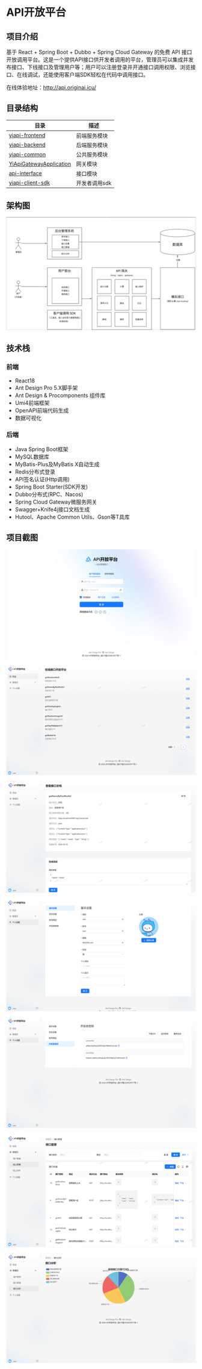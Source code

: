 # API开放平台

## 项目介绍

基于 React + Spring Boot + Dubbo + Spring Cloud Gateway 的免费 API 接口开放调用平台。这是一个提供API接口供开发者调用的平台，管理员可以集成并发布接口、下线接口及管理用户等；用户可以注册登录并开通接口调用权限、浏览接口、在线调试，还能使用客户端SDK轻松在代码中调用接口。

在线体验地址：http://api.originai.icu/

## 目录结构

| 目录                                                         | 描述          |
| ------------------------------------------------------------ | ------------- |
| [yiapi-frontend](https://github.com/jieyi123/yiApi/tree/main/yiapi-frontend) | 前端服务模块  |
| [yiapi-backend](https://github.com/jieyi123/yiApi/tree/main/yiapi-backend) | 后端服务模块  |
| [yiapi-common](https://github.com/jieyi123/yiApi/tree/main/yiapi-common) | 公共服务模块  |
| [YiApiGatewayApplication](https://github.com/jieyi123/YiApiGatewayApplication) | 网关模块      |
| [api-interface](https://github.com/jieyi123/yiApi/tree/main/api-interface) | 接口模块      |
| [yiapi-client-sdk](https://github.com/jieyi123/yiApi/tree/main/yiapi-client-sdk) | 开发者调用sdk |

## 架构图

![](img/11.png)

## 技术栈

### 前端

* React18
* Ant Design Pro 5.X脚手架
* Ant Design & Procomponents 组件库
* Umi4前端框架
* OpenAPI前端代码生成
* 数据可视化

### 后端

* Java Spring Boot框架
* MySQL数据库
* MyBatis-Plus及MyBatis X自动生成
* Redis分布式登录
* API签名认证(Http调用)
* Spring Boot Starter(SDK开发)
* Dubbo分布式(RPC、Nacos)
* Spring Cloud Gateway微服务网关
* Swagger+Knife4j接口文档生成
* Hutool、Apache Common Utils、Gson等T具库

## 项目截图

![](img/1.png)

![](img/2.png)

![](img/3.png)

![](img/4.png)

![](img/5.png)

![](img/6.png)

![](img/7.png)
